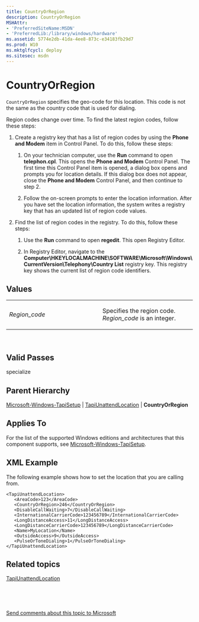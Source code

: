 ```yaml
---
title: CountryOrRegion
description: CountryOrRegion
MSHAttr:
- 'PreferredSiteName:MSDN'
- 'PreferredLib:/library/windows/hardware'
ms.assetid: 5774e2db-41da-4ee8-873c-e34183fb29d7
ms.prod: W10
ms.mktglfcycl: deploy
ms.sitesec: msdn
---
```


# CountryOrRegion


`CountryOrRegion` specifies the geo-code for this location. This code is not the same as the country code that is used for dialing.

Region codes change over time. To find the latest region codes, follow these steps:

1.  Create a registry key that has a list of region codes by using the **Phone and Modem** item in Control Panel. To do this, follow these steps:

    1.  On your technician computer, use the **Run** command to open **telephon.cpl**. This opens the **Phone and Modem** Control Panel. The first time this Control Panel item is opened, a dialog box opens and prompts you for location details. If this dialog box does not appear, close the **Phone and Modem** Control Panel, and then continue to step 2.

    2.  Follow the on-screen prompts to enter the location information. After you have set the location information, the system writes a registry key that has an updated list of region code values.

2.  Find the list of region codes in the registry. To do this, follow these steps:

    1.  Use the **Run** command to open **regedit**. This open Registry Editor.

    2.  In Registry Editor, navigate to the **Computer\\HKEYLOCALMACHINE\\SOFTWARE\\Microsoft\\Windows\\CurrentVersion\\Telephony\\Country List** registry key. This registry key shows the current list of region code identifiers.

## Values


<table>
<colgroup>
<col width="50%" />
<col width="50%" />
</colgroup>
<tbody>
<tr class="odd">
<td><p><em>Region_code</em></p></td>
<td><p>Specifies the region code. <em>Region_code</em> is an integer.</p></td>
</tr>
</tbody>
</table>

 

## Valid Passes


specialize

## Parent Hierarchy


[Microsoft-Windows-TapiSetup](microsoft-windows-tapisetup-win7-microsoft-windows-tapisetup.md) | [TapiUnattendLocation](tapiunattendlocation-win7-microsoft-windows-tapisetuptapiunattendlocation.md) | **CountryOrRegion**

## Applies To


For the list of the supported Windows editions and architectures that this component supports, see [Microsoft-Windows-TapiSetup](microsoft-windows-tapisetup-win7-microsoft-windows-tapisetup.md).

## XML Example


The following example shows how to set the location that you are calling from.

``` syntax
<TapiUnattendLocation>
   <AreaCode>123</AreaCode>
   <CountryOrRegion>246</CountryOrRegion>
   <DisableCallWaiting>7</DisableCallWaiting>
   <InternationalCarrierCode>123456789</InternationalCarrierCode>
   <LongDistanceAccess>11</LongDistanceAccess>
   <LongDistanceCarrierCode>123456789</LongDistanceCarrierCode>
   <Name>MyLocation</Name>
   <OutsideAccess>9</OutsideAccess>
   <PulseOrToneDialing>1</PulseOrToneDialing>
</TapiUnattendLocation>
```

## Related topics


[TapiUnattendLocation](tapiunattendlocation-win7-microsoft-windows-tapisetuptapiunattendlocation.md)

 

 

[Send comments about this topic to Microsoft](mailto:wsddocfb@microsoft.com?subject=Documentation%20feedback%20%5Bp_unattend\p_unattend%5D:%20CountryOrRegion%20%20RELEASE:%20%2810/3/2016%29&body=%0A%0APRIVACY%20STATEMENT%0A%0AWe%20use%20your%20feedback%20to%20improve%20the%20documentation.%20We%20don't%20use%20your%20email%20address%20for%20any%20other%20purpose,%20and%20we'll%20remove%20your%20email%20address%20from%20our%20system%20after%20the%20issue%20that%20you're%20reporting%20is%20fixed.%20While%20we're%20working%20to%20fix%20this%20issue,%20we%20might%20send%20you%20an%20email%20message%20to%20ask%20for%20more%20info.%20Later,%20we%20might%20also%20send%20you%20an%20email%20message%20to%20let%20you%20know%20that%20we've%20addressed%20your%20feedback.%0A%0AFor%20more%20info%20about%20Microsoft's%20privacy%20policy,%20see%20http://privacy.microsoft.com/default.aspx. "Send comments about this topic to Microsoft")





